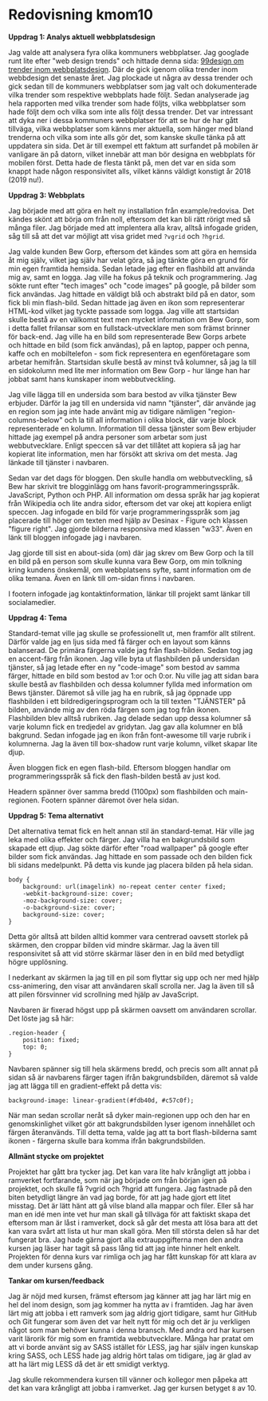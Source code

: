 ---
---
Redovisning kmom10
=========================

**Uppdrag 1: Analys aktuell webbplatsdesign**

Jag valde att analysera fyra olika kommuners webbplatser. Jag googlade runt lite efter "web design trends" och hittade denna sida: [99design om trender inom webbplatsdesign](https://99designs.com/blog/trends/web-design-trends-2018//). Där de gick igenom olika trender inom webbdesign det senaste året. Jag plockade ut några av dessa trender och gick sedan till de kommuners webbplatser som jag valt och dokumenterade vilka trender som respektive webbplats hade följt. Sedan analyserade jag hela rapporten med vilka trender som hade följts, vilka webbplatser som hade följt dem och vilka som inte alls följt dessa trender. Det var intressant att dyka ner i dessa kommuners webbplatser för att se hur de har gått tillväga, vilka webbplatser som känns mer aktuella, som hänger med bland trenderna och vilka som inte alls gör det, som kanske skulle tänka på att uppdatera sin sida. Det är till exempel ett faktum att surfandet på mobilen är vanligare än på datorn, vilket innebär att man bör designa en webbplats för mobilen först. Detta hade de flesta tänkt på, men det var en sida som knappt hade någon responsivitet alls, vilket känns väldigt konstigt år 2018 (2019 nu!).

**Uppdrag 3: Webbplats**

Jag började med att göra en helt ny installation från example/redovisa. Det kändes skönt att börja om från noll, eftersom det kan bli rätt rörigt med så många filer. Jag började med att implentera alla krav, alltså infogade griden, såg till så att det var möjligt att visa gridet med <code>?vgrid</code> och <code>?hgrid</code>.

Jag valde kunden Bew Gorp, eftersom det kändes som att göra en hemsida åt mig själv, vilket jag själv har velat göra, så jag tänkte göra en grund för min egen framtida hemsida. Sedan letade jag efter en flashbild att använda mig av, samt en logga. Jag ville ha fokus på teknik och programmering. Jag sökte runt efter "tech images" och "code images" på google, på bilder som fick användas. Jag hittade en väldigt blå och abstrakt bild på en dator, som fick bli min flash-bild. Sedan hittade jag även en ikon som representerar HTML-kod vilket jag tyckte passade som logga. Jag ville att startsidan skulle bestå av en välkomst text men mycket information om Bew Gorp, som i detta fallet frilansar som en fullstack-utvecklare men som främst brinner för back-end. Jag ville ha en bild som representerade Bew Gorps arbete och hittade en bild (som fick användas), på en laptop, papper och penna, kaffe och en mobiltelefon - som fick representera en egenföretagare som arbetar hemifrån. Startsidan skulle bestå av minst två kolumner, så jag la till en sidokolumn med lite mer information om Bew Gorp - hur länge han har jobbat samt hans kunskaper inom webbutveckling.

Jag ville lägga till en undersida som bara bestod av vilka tjänster Bew erbjuder. Därför la jag till en undersida vid namn "tjänster", där använde jag en region som jag inte hade använt mig av tidigare nämligen "region-columns-below" och la till all information i olika block, där varje block representerade en kolumn. Information till dessa tjänster som Bew erbjuder hittade jag exempel på andra personer som arbetar som just webbutvecklare. Enligt speccen så var det tillåtet att kopiera så jag har kopierat lite information, men har försökt att skriva om det mesta. Jag länkade till tjänster i navbaren.

Sedan var det dags för bloggen. Den skulle handla om webbutveckling, så Bew har skrivit tre blogginlägg om hans favorit-programmeringsspråk. JavaScript, Python och PHP. All information om dessa språk har jag kopierat från Wikipedia och lite andra sidor, eftersom det var okej att kopiera enligt speccen. Jag infogade en bild för varje programmeringsspråk som jag placerade till höger om texten med hjälp av Desinax - Figure och klassen "figure right". Jag gjorde bilderna responsiva med klassen "w33". Även en länk till bloggen infogade jag i navbaren.

Jag gjorde till sist en about-sida (om) där jag skrev om Bew Gorp och la till en bild på en person som skulle kunna vara Bew Gorp, om min tolkning kring kundens önskemål, om webbplatsens syfte, samt information om de olika temana. Även en länk till om-sidan finns i navbaren.

I footern infogade jag kontaktinformation, länkar till projekt samt länkar till socialamedier.

**Uppdrag 4: Tema**

Standard-temat ville jag skulle se professionellt ut, men framför allt stilrent. Därför valde jag en ljus sida med få färger och en layout som känns balanserad. De primära färgerna valde jag från flash-bilden. Sedan tog jag en accent-färg från ikonen. Jag ville byta ut flashbilden på undersidan tjänster, så jag letade efter en ny "code-image" som bestod av samma färger, hittade en bild som bestod av 1:or och 0:or. Nu ville jag att sidan bara skulle bestå av flashbilden och dessa kolumner fyllda med information om Bews tjänster. Däremot så ville jag ha en rubrik, så jag öppnade upp flashbilden i ett bildredigeringsprogram och la till texten "TJÄNSTER" på bilden, använde mig av den röda färgen som jag tog från ikonen. Flashbilden blev alltså rubriken. Jag delade sedan upp dessa kolumner så varje kolumn fick en tredjedel av gridytan. Jag gav alla kolumner en blå bakgrund. Sedan infogade jag en ikon från font-awesome till varje rubrik i kolumnerna. Jag la även till box-shadow runt varje kolumn, vilket skapar lite djup.

Även bloggen fick en egen flash-bild. Eftersom bloggen handlar om programmeringsspråk så fick den flash-bilden bestå av just kod.

Headern spänner över samma bredd (1100px) som flashbilden och main-regionen. Footern spänner däremot över hela sidan.

**Uppdrag 5: Tema alternativt**

Det alternativa temat fick en helt annan stil än standard-temat. Här ville jag leka med olika effekter och färger. Jag villa ha en bakgrundsbild som skapade ett djup. Jag sökte därför efter "road wallpaper" på google efter bilder som fick användas. Jag hittade en som passade och den bilden fick bli sidans medelpunkt. På detta vis kunde jag placera bilden på hela sidan.
```
body {
    background: url(imagelink) no-repeat center center fixed;
    -webkit-background-size: cover;
    -moz-background-size: cover;
    -o-background-size: cover;
    background-size: cover;
}
```
Detta gör alltså att bilden alltid kommer vara centrerad oavsett storlek på skärmen, den croppar bilden vid mindre skärmar. Jag la även till responsivitet så att vid större skärmar läser den in en bild med betydligt högre upplösning.

I nederkant av skärmen la jag till en pil som flyttar sig upp och ner med hjälp css-animering, den visar att användaren skall scrolla ner. Jag la även till så att pilen försvinner vid scrollning med hjälp av JavaScript.

Navbaren är fixerad högst upp på skärmen oavsett om användaren scrollar. Det löste jag så här:
```
.region-header {
    position: fixed;
    top: 0;
}
```
Navbaren spänner sig till hela skärmens bredd, och precis som allt annat på sidan så är navbarens färger tagen ifrån bakgrundsbilden, däremot så valde jag att lägga till en gradient-effekt på detta vis:
```
background-image: linear-gradient(#fdb40d, #c57c0f);
```

När man sedan scrollar neråt så dyker main-regionen upp och den har en genomskinlighet vilket gör att bakgrundsbilden lyser igenom innehållet och färgen återanvänds. Till detta tema, valde jag att ta bort flash-bilderna samt ikonen - färgerna skulle bara komma ifrån bakgrundsbilden.

**Allmänt stycke om projektet**

Projektet har gått bra tycker jag. Det kan vara lite halv krångligt att jobba i ramverket fortfarande, som när jag började om från början igen på projektet, och skulle få ?vgrid och ?hgrid att fungera. Jag fastnade på den biten betydligt längre än vad jag borde, för att jag hade gjort ett litet misstag. Det är lätt hänt att gå vilse bland alla mappar och filer. Eller så har man en idé men inte vet hur man skall gå tillväga för att faktiskt skapa det eftersom man är låst i ramverket, dock så går det mesta att lösa bara att det kan vara svårt att lista ut hur man skall göra. Men till största delen så har det fungerat bra. Jag hade gärna gjort alla extrauppgifterna men den andra kursen jag läser har tagit så pass lång tid att jag inte hinner helt enkelt. Projekten för denna kurs var rimliga och jag har fått kunskap för att klara av dem under kursens gång.

**Tankar om kursen/feedback**

Jag är nöjd med kursen, främst eftersom jag känner att jag har lärt mig en hel del inom design, som jag kommer ha nytta av i framtiden. Jag har även lärt mig att jobba i ett ramverk som jag aldrig gjort tidigare, samt hur GitHub och Git fungerar som även det var helt nytt för mig och det är ju verkligen något som man behöver kunna i denna bransch. Med andra ord har kursen varit lärorik för mig som en framtida webbutvecklare. Många har pratat om att vi borde använt sig av SASS istället för LESS, jag har själv ingen kunskap kring SASS, och LESS hade jag aldrig hört talas om tidigare, jag är glad av att ha lärt mig LESS då det är ett smidigt verktyg.

Jag skulle rekommendera kursen till vänner och kollegor men påpeka att det kan vara krångligt att jobba i ramverket. Jag ger kursen betyget <code>8</code> av 10.


